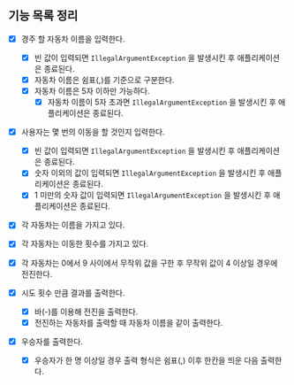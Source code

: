 ## 기능 목록 정리

- [X] 경주 할 자동차 이름을 입력한다.
  - [X] 빈 값이 입력되면 `IllegalArgumentException` 을 발생시킨 후 애플리케이션은 종료된다.
  - [X] 자동차 이름은 쉼표(,)를 기준으로 구분한다.
  - [X] 자동차 이름은 5자 이하만 가능하다.
    - [X] 자동차 이름이 5자 초과면 `IllegalArgumentException` 을 발생시킨 후 애플리케이션은 종료된다.

- [X] 사용자는 몇 번의 이동을 할 것인지 입력한다.
    - [X] 빈 값이 입력되면 `IllegalArgumentException` 을 발생시킨 후 애플리케이션은 종료된다.
    - [X] 숫자 이외의 값이 입력되면 `IllegalArgumentException` 을 발생시킨 후 애플리케이션은 종료된다.
    - [X] 1 미만의 숫자 값이 입력되면 `IllegalArgumentException` 을 발생시킨 후 애플리케이션은 종료된다.

- [X] 각 자동차는 이름을 가지고 있다.
- [X] 각 자동차는 이동한 횟수를 가지고 있다.
- [X] 각 자동차는 0에서 9 사이에서 무작위 값을 구한 후 무작위 값이 4 이상일 경우에 전진한다.

- [X] 시도 횟수 만큼 결과를 출력한다.
    - [X] 바(-)를 이용해 전진을 출력한다.
    - [X] 전진하는 자동차를 출력할 때 자동차 이름을 같이 출력한다.

- [X] 우승자를 출력한다.
    - [X] 우승자가 한 명 이상일 경우 출력 형식은 쉼표(,) 이후 한칸을 띄운 다음 출력한다.